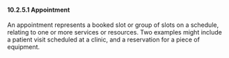 #### 10.2.5.1 Appointment

An appointment represents a booked slot or group of slots on a schedule, relating to one or more services or resources. Two examples might include a patient visit scheduled at a clinic, and a reservation for a piece of equipment.
